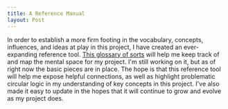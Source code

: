 ```yaml
---
title: A Reference Manual
layout: Post
---
```


In order to establish a more firm footing in the vocabulary, concepts, influences, and ideas at play in this project, I have created an ever-expanding reference tool. [This glossary of sorts](/reference/) will help me keep track of and map the mental space for my project. I'm still working on it, but as of right now the basic pieces are in place. The hope is that this reference tool will help me expose helpful connections, as well as highlight problematic circular logic in my understanding of key concepts in this project. I've also made it easy to update in the hopes that it will continue to grow and evolve as my project does.